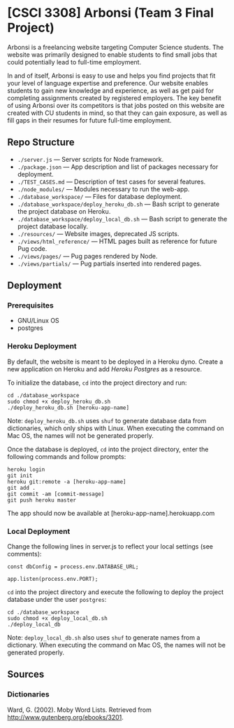# [CSCI 3308] Arbonsi (Team 3 Final Project)

Arbonsi is a freelancing website targeting Computer Science students. The website was primarily designed to enable students to find small jobs that could potentially lead to full-time employment.  

In and of itself, Arbonsi is easy to use and helps you find projects that fit your level of language expertise and preference. Our website enables students to gain new knowledge and experience, as well as get paid for completing assignments created by registered employers. The key benefit of using Arbonsi over its competitors is that jobs posted on this website are created with CU students in mind, so that they can gain exposure, as well as fill gaps in their resumes for future full-time employment.

## Repo Structure
* `./server.js` — Server scripts for Node framework.
* `./package.json` — App description and list of packages necessary for deployment.
* `./TEST_CASES.md` — Description of test cases for several features.
* `./node_modules/` — Modules necessary to run the web-app.
* `./database_workspace/` — Files for database deployment.
* `./database_workspace/deploy_heroku_db.sh` — Bash script to generate the project database on Heroku.
* `./database_workspace/deploy_local_db.sh` — Bash script to generate the project database locally.
* `./resources/` — Website images, deprecated JS scripts.
* `./views/html_reference/` — HTML pages built as reference for future Pug code.
* `./views/pages/` — Pug pages rendered by Node.
* `./views/partials/` — Pug partials inserted into rendered pages.

## Deployment
### Prerequisites
* GNU/Linux OS
* postgres

### Heroku Deployment
By default, the website is meant to be deployed in a Heroku dyno. Create a new application on Heroku and add _Heroku Postgres_ as a resource.

To initialize the database, `cd` into the project directory and run:
~~~~
cd ./database_workspace
sudo chmod +x deploy_heroku_db.sh
./deploy_heroku_db.sh [heroku-app-name]
~~~~
Note: `deploy_heroku_db.sh` uses `shuf` to generate database data from dictionaries, which only ships with Linux. When executing the command on Mac OS, the names will not be generated properly.

Once the database is deployed, `cd` into the project directory, enter the following commands and follow prompts:
~~~~
heroku login
git init
heroku git:remote -a [heroku-app-name]
git add .
git commit -am [commit-message]
git push heroku master
~~~~
The app should now be available at [heroku-app-name].herokuapp.com

### Local Deployment
Change the following lines in server.js to reflect your local settings (see comments):
 ~~~~
 const dbConfig = process.env.DATABASE_URL;
 ~~~~
 ~~~~
 app.listen(process.env.PORT);
 ~~~~
  `cd` into the project directory and execute the following to deploy the project database under the user `postgres`:
 ~~~~
 cd ./database_workspace
 sudo chmod +x deploy_local_db.sh
 ./deploy_local_db
 ~~~~
 Note: `deploy_local_db.sh` also uses `shuf` to generate names from a dictionary. When executing the command on Mac OS, the names will not be generated properly.

## Sources 
### Dictionaries
Ward, G. (2002). Moby Word Lists. Retrieved from http://www.gutenberg.org/ebooks/3201.
